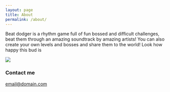 ```yaml
---
layout: page
title: About
permalink: /about/
---
```

Beat dodger is a rhythm game full of fun bossed and difficult challenges, beat them through an amazing soundtrack by amazing artists! You can also create your own levels and bosses and share them to the world! Look how happy this bud is 

![](https://cdn.discordapp.com/app-assets/560934275130851338/store/560944915786498053.png)

### Contact me

[email@domain.com](mailto:email@domain.com)
